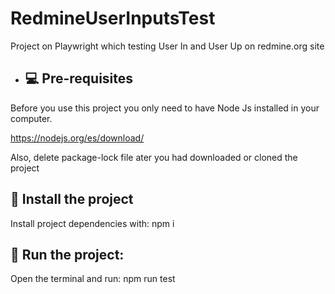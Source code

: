 # RedmineUserInputsTest
Project on Playwright which testing User In and User Up on redmine.org site

- ## 💻 Pre-requisites

Before you use this project you only need to have Node Js installed in your computer.

https://nodejs.org/es/download/

Also, delete package-lock file ater you had downloaded or cloned the project

## 🚀 Install the project

Install project dependencies with: npm i

## 🚀 Run the project: 
Open the terminal and run: npm run test
